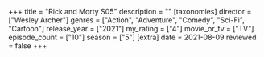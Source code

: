 +++
title = "Rick and Morty S05"
description = ""
[taxonomies]
director = ["Wesley Archer"] 
genres = ["Action", "Adventure", "Comedy", "Sci-Fi", "Cartoon"]
release_year = ["2021"]
my_rating = ["4"]
movie_or_tv = ["TV"]
episode_count = ["10"]
season = ["5"]
[extra]
date = 2021-08-09
reviewed = false
+++

